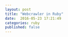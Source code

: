 ```yaml
---
layout: post
title: "Webcrawler in Ruby"
date:  2016-05-23 17:21:49
categories: ruby
published: false
---
```

